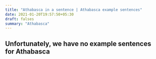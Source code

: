 ```yaml
---
title: "Athabasca in a sentence | Athabasca example sentences"
date: 2021-01-20T19:57:50+05:30
draft: falses
summary: "Athabasca"
---
```

## Unfortunately, we have no example sentences for Athabasca                 
